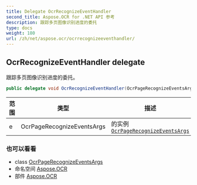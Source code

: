 ```yaml
---
title: Delegate OcrRecognizeEventHandler
second_title: Aspose.OCR for .NET API 参考
description: 跟踪多页图像识别进度的委托
type: docs
weight: 180
url: /zh/net/aspose.ocr/ocrrecognizeeventhandler/
---
```

## OcrRecognizeEventHandler delegate

跟踪多页图像识别进度的委托。

```csharp
public delegate void OcrRecognizeEventHandler(OcrPageRecognizeEventsArgs e);
```

| 范围 | 类型 | 描述 |
| --- | --- | --- |
| e | OcrPageRecognizeEventsArgs | 的实例[`OcrPageRecognizeEventsArgs`](../../aspose.ocr.models.events/ocrpagerecognizeeventsargs/) |

### 也可以看看

* class [OcrPageRecognizeEventsArgs](../../aspose.ocr.models.events/ocrpagerecognizeeventsargs/)
* 命名空间 [Aspose.OCR](../../aspose.ocr/)
* 部件 [Aspose.OCR](../../)


